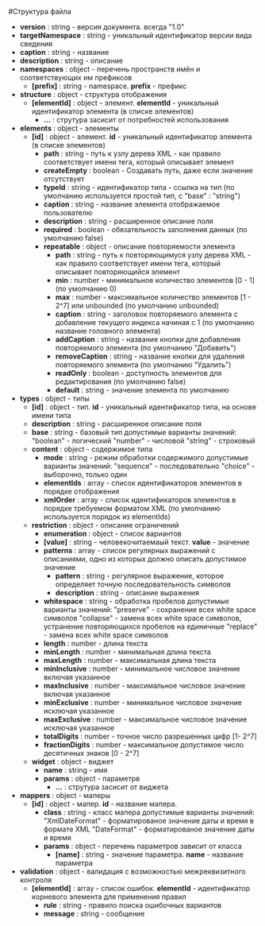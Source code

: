 #Структура файла

- **version** : string - версия документа. всегда "1.0"
- **targetNamespace** : string - уникальный идентификатор версии вида сведения
- **caption** : string - название
- **description** : string - описание
- **namespaces** : object - перечень пространств имён и соответствующих им префиксов
  - **[prefix]** : string - namespace. **prefix** - префикс
- **structure** : object - структура отображения
  - **[elementId]** : object - элемент. **elementId** - уникальный идентификатор элемента (в списке элементов)
    - **...** : струтура засисит от потребностей использования
- **elements** : object - элементы
  - **[id]** : object - элемент. **id** - уникальный идентификатор элемента (в списке элементов)
    - **path** : string - путь к узлу дерева XML - как правило соответствует имени тега, который описывает элемент
    - **createEmpty** : boolean - Создавать путь, даже если значение отсутствует
    - **typeId** : string - идентификатор типа - ссылка на тип (по умолчанию используется простой тип, с "base" : "string")
    - **caption** : string - название элемента отображаемое пользователю
    - **description** : string - расширенное описание поля
    - **required** : boolean - обязательность заполнения данных (по умолчанию false)
    - **repeatable** : object - описание повторяемости элемента
      - **path** : string - путь к повторяющимуся узлу дерева XML - как правило соответствует имени тега, который описывает повторяющийся элемент
      - **min** : number - минимальное количество элементов [0 - 1] (по умолчанию 0)
      - **max** : number - максимальное количество элементов [1 - 2^7] или unbounded (по умолчанию unbounded)
      - **caption** : string - заголовок повторяемого элемента с добавление текущего индекса начиная с 1 (по умолчанию название головного элемента)
      - **addCaption** : string - название кнопки для добавления повторяемого элемента (по умолчанию "Добавить")
      - **removeCaption** : string - название кнопки для удаления повторяемого элемента (по умолчанию "Удалить")
      - **readOnly** : boolean - доступность элементов для редактирования (по умолчанию false)
      - **default** : string - значение элемента по умолчанию
- **types** : object - типы
  - **[id]** : object - тип. **id** - уникальный идентификатор типа, на основе имени типа
  - **description** : string - расширенное описание поля
  - **base** : string - базовый тип
    допустимые варианты значений:
     "boolean" - логический
     "number" - числовой
     "string" - строковый
  - **content** : object - содержимое типа
    - **mode** : string - режим обработки содержимого
      допустимые варианты значений:
        "sequence" - последовательно
        "choice" - выборочно, только один
    - **elementIds** : array - список идентификаторов элементов в порядке отображения
    - **xmlOrder** : array - список идентификаторов элементов в порядке требуемом форматом XML (по умолчанию используется порядок из elementIds)
  - **restriction** : object - описание ограничений
    - **enumeration** : object - список вариантов
    - **[value]** : string - человекочитаемаый текст. **value** - значение
    - **patterns** : array - список регулярных выражений с описаниями, одно из которых должно описать допустимое значение
      - **pattern** : string - регулярное выражение, которое определяет точную последовательность символов
      - **description** : string - описание выражения
    - **whitespace** : string - обработка пробелов
      допустимые варианты значений:
        "preserve" - сохранение всех white space символов
        "collapse" - замена всех white space символов, устранение повторяющихся пробелов на единичные
        "replace" - замена всех white space символов
    - **length** : number - длина текста
    - **minLength** : number - минимальная длина текста
    - **maxLength** : number - максимальная длина текста
    - **minInclusive** : number - минимальное числовое значение включая указанное
    - **maxInclusive** : number - максимальное числовое значение включая указанное 
    - **minExclusive** : number - минимальное числовое значение исключая указанное
    - **maxExclusive** : number - максимальное числовое значение исключая указанное
    - **totalDigits** : number - точное число разрешенных цифр [1- 2^7]
    - **fractionDigits** : number - максимальное допустимое число десятичных знаков [0 - 2^7]
  - **widget** : object - виджет
    - **name** : string - имя
    - **params** : object - параметрв
      - **...** : струтура засисит от виджета
- **mappers** : object - маперы
  - **[id]** : object - мапер. **id** - название мапера.
    - **class** : string - класс мапера
      допустимые варианты значений:
        "XmlDateFormat" - форматированое значение даты и время в формате XML
        "DateFormat" - форматированое значение даты и время
    - **params** : object - перечень параметров зависит от класса
      - **[name]** : string - значение параметра. **name** - название параметра
- **validation** : object - валидация с возможностью межреквизитного контроля
  - **[elementId]** :  array - список ошибок. **elementId** - идентификатор корневого элемента для применения правил
    - **rule** : string - правило поиска ошибочных вариантов
    - **message** : string - сообщение